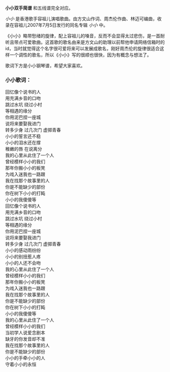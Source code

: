 

**小小双手简谱** 和五线谱完全对应。

_小小_ 是香港歌手容祖儿演唱歌曲。由方文山作词、周杰伦作曲、林迈可编曲，收录在容祖儿2007年7月5日发行的同名专辑 _小小_ 中。

《小小》略带愁绪的旋律，配上容祖儿的嗓音，反而不会显得太过悲伤，是一首耐听且带点可爱歌曲。这首歌的歌名由来是方文山的助理以前帮他申请网络信箱时的id，当时就觉得这个名字很可爱将来可以发展成歌名，刚好周杰伦的旋律很适合这样一个调性的歌名，所以《小小》写的很顺也很快，因为有概念与想法了。

歌词下方是小小钢琴谱，希望大家喜欢。

### 小小歌词：

回忆像个说书的人  
用充满乡音的口吻  
跳过水坑 绕过小村  
等相遇的缘分  
你用泥巴捏一座城  
说将来要娶我进门  
转多少身 过几次门 虚掷青春  
小小的誓言还不稳  
小小的泪水还在撑  
稚嫩的唇 在说离分  
我的心里从此住了一个人  
曾经模样小小的我们  
那年你搬小小的板凳  
为戏入迷我也一路跟  
我在找那个故事里的人  
你是不能缺少的部份  
你在树下小小的打盹  
小小的我傻傻等  
回忆像个说书的人  
用充满乡音的口吻  
跳过水坑 绕过小村  
等相遇的缘分  
你用泥巴捏一座城  
说将来要娶我进门  
转多少身 过几次门 虚掷青春  
小小的感动雨纷纷  
小小的别扭惹人疼  
小小的人还不会吻  
我的心里从此住了一个人  
曾经模样小小的我们  
那年你搬小小的板凳  
为戏入迷我也一路跟  
我在找那个故事里的人  
你是不能缺少的部份  
你在树下小小的打盹  
小小的我傻傻等  
我的心里从此住了一个人  
曾经模样小小的我们  
当初学人说爱念剧本  
缺牙的你发音却不准  
我在找那个故事里的人  
你是不能缺少的部份  
小小的手牵小小的人  
守着小小的永恒

